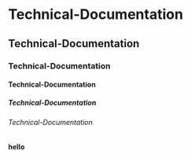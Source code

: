 # Technical-Documentation
## Technical-Documentation
### Technical-Documentation
#### Technical-Documentation
##### Technical-Documentation
###### Technical-Documentation
<b> hello</b>
